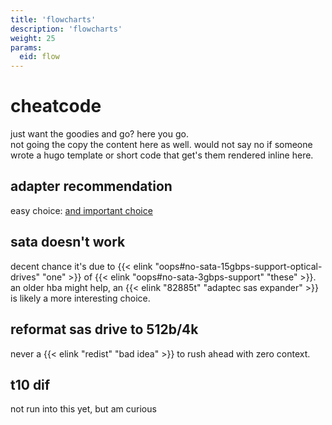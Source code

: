 ```yaml
---
title: 'flowcharts'
description: 'flowcharts'
weight: 25
params:
  eid: flow
---
```

# cheatcode
just want the goodies and go? here you go.  
not going the copy the content here as well. would not say no if someone wrote a hugo
template or short code that get's them rendered inline here.

## adapter recommendation
easy choice: [and important choice](hbastart#some-controllers-i-have-used)

## sata doesn't work
decent chance it's due to {{< elink "oops#no-sata-15gbps-support-optical-drives" "one" >}} of {{< elink "oops#no-sata-3gbps-support" "these" >}}.  
an older hba might help, an {{< elink "82885t" "adaptec sas expander" >}} is likely a more interesting choice.


## reformat sas drive to 512b/4k
never a {{< elink "redist" "bad idea" >}} to rush ahead with zero context.

## t10 dif
not run into this yet, but am curious
